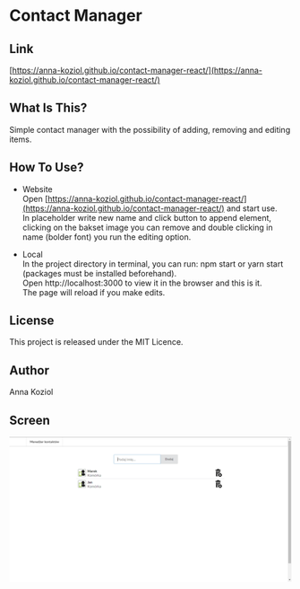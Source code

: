 # Contact Manager

## Link
[https://anna-koziol.github.io/contact-manager-react/](https://anna-koziol.github.io/contact-manager-react/)

## What Is This?
Simple contact manager with the possibility of adding, removing and editing items.

## How To Use?
* Website <br>
Open [https://anna-koziol.github.io/contact-manager-react/](https://anna-koziol.github.io/contact-manager-react/) and start use. <br> 
In placeholder write new name and click button to append element, clicking on the bakset image you can remove and double clicking in name (bolder font) you run the editing option.

* Local <br>
In the project directory in terminal, you can run:
npm start or yarn start (packages must be installed beforehand). <br>
Open http://localhost:3000 to view it in the browser and this is it. <br>
The page will reload if you make edits.

## License
This project is released under the MIT Licence.

## Author
Anna Koziol

## Screen
![GitHub Img](./screen.png)
